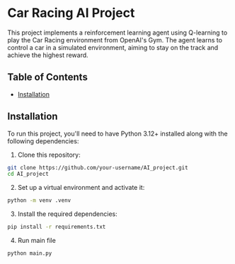 # Car Racing AI Project

This project implements a reinforcement learning agent using Q-learning to play the Car Racing environment from OpenAI's Gym. The agent learns to control a car in a simulated environment, aiming to stay on the track and achieve the highest reward.

## Table of Contents

- [Installation](#installation)

## Installation

To run this project, you'll need to have Python 3.12+ installed along with the following dependencies:

1. Clone this repository:
 ```bash
git clone https://github.com/your-username/AI_project.git
cd AI_project
```
2.  Set up a virtual environment and activate it:
```bash
python -m venv .venv
```
3. Install the required dependencies:
```bash
pip install -r requirements.txt
```
4. Run main file
```bash
python main.py
```

